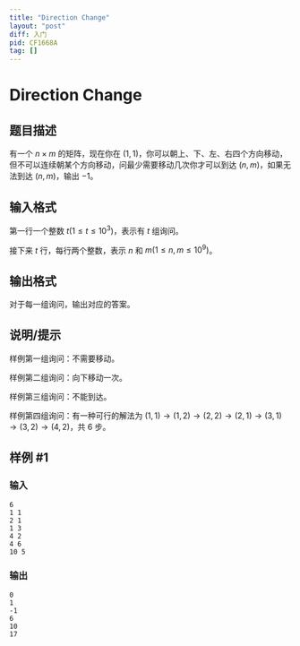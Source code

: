 ```yaml
---
title: "Direction Change"
layout: "post"
diff: 入门
pid: CF1668A
tag: []
---
```


# Direction Change

## 题目描述

有一个 $n \times m$ 的矩阵，现在你在 $( 1,1 )$，你可以朝上、下、左、右四个方向移动，但不可以连续朝某个方向移动，问最少需要移动几次你才可以到达 $( n,m )$，如果无法到达 $( n,m )$，输出 $-1$。

## 输入格式

第一行一个整数 $t ( 1\le t \le 10^3 )$，表示有 $t$ 组询问。

接下来 $t$ 行，每行两个整数，表示 $n$ 和 $m ( 1\le n,m \le 10^9 )$。

## 输出格式

对于每一组询问，输出对应的答案。

## 说明/提示

样例第一组询问：不需要移动。

样例第二组询问：向下移动一次。

样例第三组询问：不能到达。

样例第四组询问：有一种可行的解法为 $(1,1)\to(1,2)\to(2,2)\to(2,1)\to(3,1)\to(3,2)\to(4,2)$，共 $6$ 步。

## 样例 #1

### 输入

```
6
1 1
2 1
1 3
4 2
4 6
10 5
```

### 输出

```
0
1
-1
6
10
17
```

